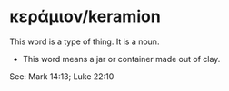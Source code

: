 # κεράμιον/keramion
This word is a type of thing. It is a noun.
* This word means a jar or container made out of clay.

See: Mark 14:13; Luke 22:10
